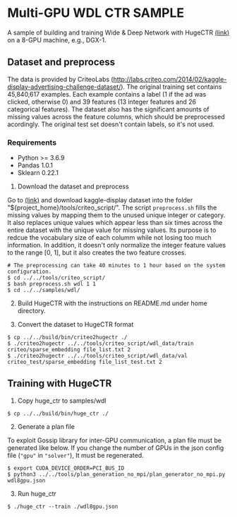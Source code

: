 # Multi-GPU WDL CTR SAMPLE #
A sample of building and training Wide & Deep Network with HugeCTR [(link)](https://arxiv.org/abs/1606.07792) on a 8-GPU machine, e.g., DGX-1.

## Dataset and preprocess ##
The data is provided by CriteoLabs (http://labs.criteo.com/2014/02/kaggle-display-advertising-challenge-dataset/).
The original training set contains 45,840,617 examples.
Each example contains a label (1 if the ad was clicked, otherwise 0) and 39 features (13 integer features and 26 categorical features).
The dataset also has the significant amounts of missing values across the feature columns, which should be preprocessed acordingly.
The original test set doesn't contain labels, so it's not used.

### Requirements ###
* Python >= 3.6.9
* Pandas 1.0.1
* Sklearn 0.22.1

1. Download the dataset and preprocess

Go to [(link)](http://labs.criteo.com/2014/02/kaggle-display-advertising-challenge-dataset/)
and download kaggle-display dataset into the folder "${project_home}/tools/criteo_script/".
The script `preprocess.sh` fills the missing values by mapping them to the unused unique integer or category.
It also replaces unique values which appear less than six times across the entire dataset with the unique value for missing values.
Its purpose is to redcue the vocabulary size of each columm while not losing too much information.
In addition, it doesn't only normalize the integer feature values to the range [0, 1],
but it also creates the two feature crosses.

```shell
# The preprocessing can take 40 minutes to 1 hour based on the system configuration.
$ cd ../../tools/criteo_script/
$ bash preprocess.sh wdl 1 1
$ cd ../../samples/wdl/
```

2. Build HugeCTR with the instructions on README.md under home directory.

3. Convert the dataset to HugeCTR format
```shell
$ cp ../../build/bin/criteo2hugectr ./
$ ./criteo2hugectr ../../tools/criteo_script/wdl_data/train criteo/sparse_embedding file_list.txt 2
$ ./criteo2hugectr ../../tools/criteo_script/wdl_data/val criteo_test/sparse_embedding file_list_test.txt 2
```

## Training with HugeCTR ##

1. Copy huge_ctr to samples/wdl
```shell
$ cp ../../build/bin/huge_ctr ./
```

2. Generate a plan file

To exploit Gossip library for inter-GPU communication, a plan file must be generated like below.
If you change the number of GPUs in the json config file (`"gpu"` in `"solver"`),
It must be regenerated.
```shell
$ export CUDA_DEVICE_ORDER=PCI_BUS_ID
$ python3 ../../tools/plan_generation_no_mpi/plan_generator_no_mpi.py wdl8gpu.json
```

3. Run huge_ctr
```shell
$ ./huge_ctr --train ./wdl8gpu.json
```
